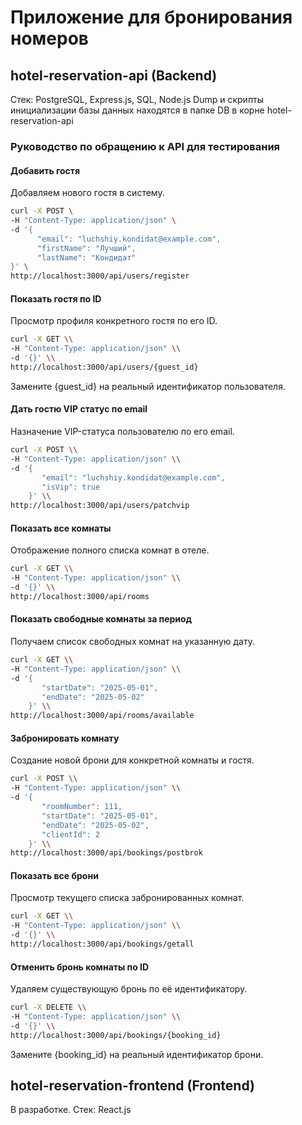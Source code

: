 # Приложение для бронирования номеров

## hotel-reservation-api (Backend)

Стек: PostgreSQL, Express.js, SQL, Node.js
Dump и скрипты инициализации базы данных находятся в папке DB в корне hotel-reservation-api

### Руководство по обращению к API для тестирования

#### Добавить гостя

Добавляем нового гостя в систему.

```bash
curl -X POST \
-H "Content-Type: application/json" \
-d '{
      "email": "luchshiy.kondidat@example.com",
      "firstName": "Лучший",
      "lastName": "Кондидат"
}' \
http://localhost:3000/api/users/register
```

#### Показать гостя по ID

Просмотр профиля конкретного гостя по его ID.
```bash
curl -X GET \\
-H "Content-Type: application/json" \\
-d '{}' \\
http://localhost:3000/api/users/{guest_id}
```
Замените {guest_id} на реальный идентификатор пользователя.

#### Дать гостю VIP статус по email

Назначение VIP-статуса пользователю по его email.
```bash
curl -X POST \\
-H "Content-Type: application/json" \\
-d '{
       "email": "luchshiy.kondidat@example.com",
       "isVip": true
    }' \\
http://localhost:3000/api/users/patchvip
```
#### Показать все комнаты

Отображение полного списка комнат в отеле.
```bash
curl -X GET \\
-H "Content-Type: application/json" \\
-d '{}' \\
http://localhost:3000/api/rooms
```
#### Показать свободные комнаты за период

Получаем список свободных комнат на указанную дату.
```bash
curl -X GET \\
-H "Content-Type: application/json" \\
-d '{
       "startDate": "2025-05-01",
       "endDate": "2025-05-02"
    }' \\
http://localhost:3000/api/rooms/available
```
#### Забронировать комнату

Создание новой брони для конкретной комнаты и гостя.
```bash
curl -X POST \\
-H "Content-Type: application/json" \\
-d '{
       "roomNumber": 111,
       "startDate": "2025-05-01",
       "endDate": "2025-05-02",
       "clientId": 2
    }' \\
http://localhost:3000/api/bookings/postbrok
```
#### Показать все брони

Просмотр текущего списка забронированных комнат.
```bash
curl -X GET \\
-H "Content-Type: application/json" \\
-d '{}' \\
http://localhost:3000/api/bookings/getall
```
#### Отменить бронь комнаты по ID

Удаляем существующую бронь по её идентификатору.
```bash
curl -X DELETE \\
-H "Content-Type: application/json" \\
-d '{}' \\
http://localhost:3000/api/bookings/{booking_id}
```
Замените {booking_id} на реальный идентификатор брони.

## hotel-reservation-frontend (Frontend) 
В разработке.
Стек: React.js
